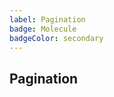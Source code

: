 ```yaml
---
label: Pagination
badge: Molecule
badgeColor: secondary
---
```


## Pagination

<ComponentMeta name="NPagination" />

<ComponentDemo name="DefaultPagination" />
